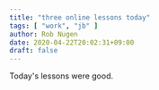 ```yaml
---
title: "three online lessons today"
tags: [ "work", "jb" ]
author: Rob Nugen
date: 2020-04-22T20:02:31+09:00
draft: false
---
```


Today's lessons were good.

